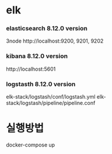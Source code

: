 # elk
### elasticsearch 8.12.0 version
3node http://localhost:9200, 9201, 9202


### kibana 8.12.0 version
http://localhost:5601

### logstasth 8.12.0 version
elk-stack/logstash/conf/logstash.yml
elk-stack/logstash/pipeline/pipeline.conf


# 실행방법
docker-compose up
